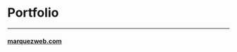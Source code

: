 # Portfolio 
---------------------------------------------

#### <a href="https://marquezweb.com">marquezweb.com</a>  
 
